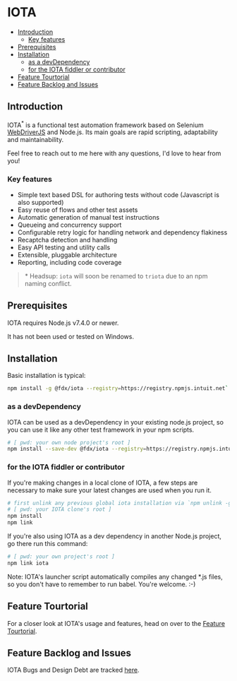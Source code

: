 # IOTA

<!-- TOC -->

- [Introduction](#introduction)
  - [Key features](#key-features)
- [Prerequisites](#prerequisites)
- [Installation](#installation)
  - [as a devDependency](#as-a-devdependency)
  - [for the IOTA fiddler or contributor](#for-the-iota-fiddler-or-contributor)
- [Feature Tourtorial](#feature-tourtorial)
- [Feature Backlog and Issues](#feature-backlog-and-issues)

<!-- /TOC -->
## Introduction
IOTA<sup>*</sup> is a functional test automation framework based on Selenium [WebDriverJS](http://seleniumhq.github.io/selenium/docs/api/javascript/index.html) and Node.js.  Its main goals are rapid scripting, adaptability and maintainability.

Feel free to reach out to me here with any questions, I'd love to hear from you!

### Key features
- Simple text based DSL for authoring tests without code (Javascript is also supported)
- Easy reuse of flows and other test assets
- Automatic generation of manual test instructions
- Queueing and concurrency support
- Configurable retry logic for handling network and dependency flakiness
- Recaptcha detection and handling
- Easy API testing and utility calls
- Extensible, pluggable architecture
- Reporting, including code coverage

> \* Headsup: `iota` will soon be renamed to `triota` due to an npm naming conflict.

## Prerequisites

IOTA requires Node.js v7.4.0 or newer.

It has not been used or tested on Windows.

## Installation

Basic installation is typical:

```bash
npm install -g @fdx/iota --registry=https://registry.npmjs.intuit.net` # ( on Intuit network or VPN )
```

### as a devDependency
IOTA can be used as a devDependency in your existing node.js project, so you can use it like any other test framework in your npm scripts.

```bash
# [ pwd: your own node project's root ]
npm install --save-dev @fdx/iota --registry=https://registry.npmjs.intuit.net
```

### for the IOTA fiddler or contributor

If you're making changes in a local clone of IOTA, a few steps are necessary to make sure your latest changes are used when you run it.

```bash
# first unlink any previous global iota installation via `npm unlink -g iota`
# [ pwd: your IOTA clone's root ]
npm install
npm link
```

If you're also using IOTA as a dev dependency in another Node.js project, go there run this command:

```bash
# [ pwd: your own project's root ]
npm link iota
```

Note: IOTA's launcher script automatically compiles any changed *.js files, so you don't have to remember to run babel.  You're welcome.  :-)

## Feature Tourtorial

For a closer look at IOTA's usage and features, head on over to the [Feature Tourtorial](docs/tourtorial/index.md).

## Feature Backlog and Issues

IOTA Bugs and Design Debt are tracked [here](https://github.intuit.com/CTO-Dev-FDS-FDX/qa-iota/issues).


